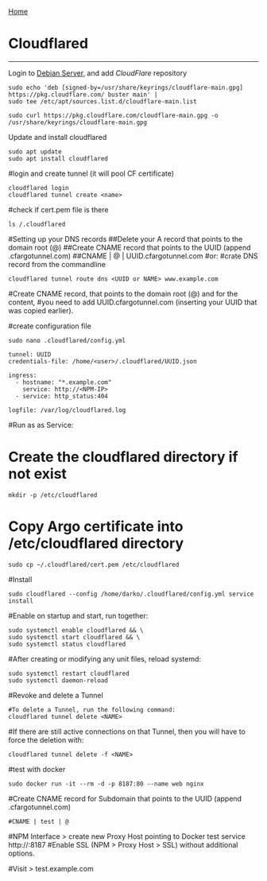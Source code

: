  <p align="left">
  <a href="https://github.com/vdarkobar/Home-Cloud#self-hosted-cloud">Home</a>
</p>  
  
# Cloudflared
  
---
  
Login to <a href="https://github.com/vdarkobar/shared/blob/main/Debian.md#debian">Debian Server</a>, and add *CloudFlare* repository
```
sudo echo 'deb [signed-by=/usr/share/keyrings/cloudflare-main.gpg] https://pkg.cloudflare.com/ buster main' |
sudo tee /etc/apt/sources.list.d/cloudflare-main.list

sudo curl https://pkg.cloudflare.com/cloudflare-main.gpg -o /usr/share/keyrings/cloudflare-main.gpg
```
Update and install cloudflared
```
sudo apt update
sudo apt install cloudflared
```

#login and create tunnel (it will pool CF certificate)
```
cloudflared login
cloudflared tunnel create <name>
```

#check if cert.pem file is there
```
ls /.cloudflared
```

#Setting up your DNS records
##Delete your A record that points to the domain root (@)
##Create CNAME record that points to the UUID (append .cfargotunnel.com)
##CNAME | @ | UUID.cfargotunnel.com
#or:
#crate DNS record from the commandline
```
cloudflared tunnel route dns <UUID or NAME> www.example.com
```

#Create CNAME record, that points to the domain root (@) and for the content, 
#you need to add UUID.cfargotunnel.com (inserting your UUID that was copied earlier).


#create configuration file 
```
sudo nano .cloudflared/config.yml
```
```
tunnel: UUID
credentials-file: /home/<user>/.cloudflared/UUID.json

ingress:
  - hostname: "*.example.com"
    service: http://<NPM-IP>
  - service: http_status:404

logfile: /var/log/cloudflared.log
```

#Run as as Service:

# Create the cloudflared directory if not exist
```
mkdir -p /etc/cloudflared
```
# Copy Argo certificate into /etc/cloudflared directory
```
sudo cp ~/.cloudflared/cert.pem /etc/cloudflared
```

#Install
```
sudo cloudflared --config /home/darko/.cloudflared/config.yml service install
```

#Enable on startup and start, run together:
```
sudo systemctl enable cloudflared && \
sudo systemctl start cloudflared && \
sudo systemctl status cloudflared
```
#After creating or modifying any unit files, reload systemd:
```
sudo systemctl restart cloudflared
sudo systemctl daemon-reload
```

#Revoke and delete a Tunnel
```
#To delete a Tunnel, run the following command:
cloudflared tunnel delete <NAME>
```

#If there are still active connections on that Tunnel, then you will have to force the deletion with:
```
cloudflared tunnel delete -f <NAME>
```
#test with docker
```
sudo docker run -it --rm -d -p 8187:80 --name web nginx
```

#Create CNAME record for Subdomain that points to the UUID (append .cfargotunnel.com)
```
#CNAME | test | @
```

#NPM Interface > create new Proxy Host pointing to Docker test service http://<IP>:8187
#Enable SSL (NPM > Proxy Host > SSL) without additional options.

#Visit > test.example.com
